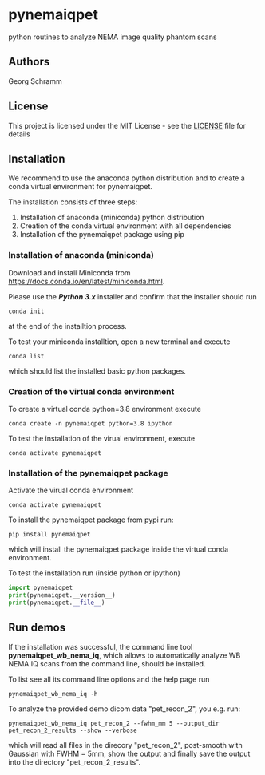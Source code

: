 # pynemaiqpet

python routines to analyze NEMA image quality phantom scans

## Authors

Georg Schramm

## License 

This project is licensed under the MIT License - see the [LICENSE](LICENSE) file for details

## Installation

We recommend to use the anaconda python distribution and to create a
conda virtual environment for pynemaiqpet.

The installation consists of three steps:
1. Installation of anaconda (miniconda) python distribution
2. Creation of the conda virtual environment with all dependencies
3. Installation of the pynemaiqpet package using pip

### Installation of anaconda (miniconda)

Download and install Miniconda from <https://docs.conda.io/en/latest/miniconda.html>.

Please use the ***Python 3.x*** installer and confirm that the installer
should run 
```
conda init
``` 
at the end of the installtion process.

To test your miniconda installtion, open a new terminal and execute
```
conda list
```

which should list the installed basic python packages.

### Creation of the virtual conda environment

To create a virtual conda python=3.8 environment execute
```
conda create -n pynemaiqpet python=3.8 ipython
```

To test the installation of the virual environment, execute
```
conda activate pynemaiqpet
```

### Installation of the pynemaiqpet package

Activate the virual conda environment
```
conda activate pynemaiqpet
```

To install the pynemaiqpet package from pypi run:
```
pip install pynemaiqpet
```
which will install the pynemaiqpet package inside the virtual
conda environment.

To test the installation run (inside python or ipython)

```python
import pynemaiqpet
print(pynemaiqpet.__version__)
print(pynemaiqpet.__file__) 
```

## Run demos

If the installation was successful, the command line tool **pynemaiqpet_wb_nema_iq**, which allows to automatically analyze WB NEMA IQ scans from the command line, should be installed.

To list see all its command line options and the help page run
```
pynemaiqpet_wb_nema_iq -h
```
To analyze the provided demo dicom data "pet_recon_2", you e.g. run:
```
pynemaiqpet_wb_nema_iq pet_recon_2 --fwhm_mm 5 --output_dir pet_recon_2_results --show --verbose
``` 
which will read all files in the direcory "pet_recon_2", post-smooth with Gaussian with FWHM = 5mm, show the output and finally save the output into the directory "pet_recon_2_results".
